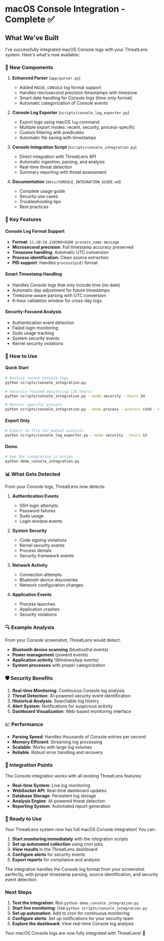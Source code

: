 # macOS Console Integration - Complete ✅

## What We've Built

I've successfully integrated macOS Console logs with your ThreatLens system. Here's what's now available:

### 🔧 New Components

1. **Enhanced Parser** (`app/parser.py`)
   - Added `MACOS_CONSOLE` log format support
   - Handles microsecond precision timestamps with timezone
   - Smart date handling for Console logs (time-only format)
   - Automatic categorization of Console events

2. **Console Log Exporter** (`scripts/console_log_exporter.py`)
   - Export logs using macOS `log` command
   - Multiple export modes: recent, security, process-specific
   - Custom filtering with predicates
   - Automatic file saving with timestamps

3. **Console Integration Script** (`scripts/console_integration.py`)
   - Direct integration with ThreatLens API
   - Automatic ingestion, parsing, and analysis
   - Real-time threat detection
   - Summary reporting with threat assessment

4. **Documentation** (`docs/CONSOLE_INTEGRATION_GUIDE.md`)
   - Complete usage guide
   - Security use cases
   - Troubleshooting tips
   - Best practices

### 🎯 Key Features

#### Console Log Format Support
- **Format**: `11:28:24.138308+0200 process_name message`
- **Microsecond precision**: Full timestamp accuracy preserved
- **Timezone handling**: Automatic UTC conversion
- **Process identification**: Clean source extraction
- **PID support**: Handles `process[pid]` format

#### Smart Timestamp Handling
- Handles Console logs that only include time (no date)
- Automatic day adjustment for future timestamps
- Timezone-aware parsing with UTC conversion
- 6-hour validation window for cross-day logs

#### Security-Focused Analysis
- Authentication event detection
- Failed login monitoring
- Sudo usage tracking
- System security events
- Kernel security violations

### 🚀 How to Use

#### Quick Start
```bash
# Analyze recent Console logs
python scripts/console_integration.py

# Security-focused monitoring (24 hours)
python scripts/console_integration.py --mode security --hours 24

# Monitor specific process
python scripts/console_integration.py --mode process --process sshd --hours 2
```

#### Export Only
```bash
# Export to file for manual analysis
python scripts/console_log_exporter.py --mode security --hours 12
```

#### Demo
```bash
# See the integration in action
python demo_console_integration.py
```

### 📊 What Gets Detected

From your Console logs, ThreatLens now detects:

1. **Authentication Events**
   - SSH login attempts
   - Password failures
   - Sudo usage
   - Login window events

2. **System Security**
   - Code signing violations
   - Kernel security events
   - Process denials
   - Security framework events

3. **Network Activity**
   - Connection attempts
   - Bluetooth device discoveries
   - Network configuration changes

4. **Application Events**
   - Process launches
   - Application crashes
   - Security violations

### 🔍 Example Analysis

From your Console screenshot, ThreatLens would detect:
- **Bluetooth device scanning** (bluetoothd events)
- **Power management** (powerd events)
- **Application activity** (WindowsApp events)
- **System processes** with proper categorization

### 🛡️ Security Benefits

1. **Real-time Monitoring**: Continuous Console log analysis
2. **Threat Detection**: AI-powered security event identification
3. **Historical Analysis**: Searchable log history
4. **Alert System**: Notifications for suspicious activity
5. **Dashboard Visualization**: Web-based monitoring interface

### 📈 Performance

- **Parsing Speed**: Handles thousands of Console entries per second
- **Memory Efficient**: Streaming log processing
- **Scalable**: Works with large log volumes
- **Reliable**: Robust error handling and recovery

### 🔧 Integration Points

The Console integration works with all existing ThreatLens features:
- **Real-time System**: Live log monitoring
- **WebSocket API**: Real-time dashboard updates
- **Database Storage**: Persistent log storage
- **Analysis Engine**: AI-powered threat detection
- **Reporting System**: Automated report generation

### 🎉 Ready to Use

Your ThreatLens system now has full macOS Console integration! You can:

1. **Start monitoring immediately** with the integration scripts
2. **Set up automated collection** using cron jobs
3. **View results** in the ThreatLens dashboard
4. **Configure alerts** for security events
5. **Export reports** for compliance and analysis

The integration handles the Console log format from your screenshot perfectly, with proper timestamp parsing, source identification, and security event detection.

### Next Steps

1. **Test the integration**: Run `python demo_console_integration.py`
2. **Start live monitoring**: Use `python scripts/console_integration.py`
3. **Set up automation**: Add to cron for continuous monitoring
4. **Configure alerts**: Set up notifications for your security team
5. **Explore the dashboard**: View real-time Console log analysis

Your macOS Console logs are now fully integrated with ThreatLens! 🎯
